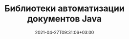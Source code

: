 ---
############################# Static ############################
layout: "product"
date: 2021-04-27T09:31:06+03:00
draft: false

product: "Total"
product_tag: "total"
platform: "Java"
platform_tag: "java"

############################# Head ############################
head_title: "API-интерфейсы Java для просмотра, преобразования, аннотирования, подписи, автоматизации и поиска форматов файлов"
head_description: "Используйте Java-версии API для работы с документами GroupDocs, чтобы интегрировать их с вашими собственными платформами и Java-приложениями."

############################# Header ############################
title: "Библиотеки автоматизации документов Java"
description: "API для просмотра, экспорта, аннотирования, сравнения, подписи, автоматизации и поиска документов из любого приложения Java.."
button:
    enable: true

############################# SubMenu ############################
submenu:
  enable: true
  
  left:
      img_alt: "GroupDocs.Total for Java"
      image: "/border/groupdocs-total-java.svg"
      product: "GroupDocs.Total"
      platform: "Java"

  middle:
      button:
          # button loop
          - link: "#overview"
            text: "Обзор"

          # button loop
          - link: "#products"
            text: "Продукты"

          # button loop
          - link: "#features"
            text: "Функции"

          # button loop
          - link: "#support"
            text: "Support"

          # button loop
          - link: "https://purchase.groupdocs.com/pricing/total/java"
            text: "Pricing"

  right:
      link_download: "https://releases.groupdocs.com/total"
      link_learn: "https://docs.groupdocs.com/total/java/"
      link_buy: "https://purchase.groupdocs.com"

############################# Обзор ############################
overview:
    enable: true
    content: |
      GroupDocs.Total для Java представляет собой компиляцию всех Java API, предлагаемых GroupDocs. Мы ежедневно компилируем его, чтобы гарантировать, что он содержит самые последние версии каждого из наших API Java.
        
      With GroupDocs.Total for Java developers can use all our APIs with a single license. However, you can order any individual API as well. APIs we offer include

############################# Продукты ############################
products:
    enable: true
    title: "Продукты"
    description: "GroupDocs.Total для Java включает следующие API для работы с документами для Java:"

    product:
        # product loop
        - image: "/border/groupdocs-viewer-java.svg"
          img_alt: "GroupDocs.Viewer for Java"
          name: "GroupDocs.Viewer for Java"
          content: |
            Мощный API для просмотра документов, который позволяет отображать более 50 форматов документов в ваших Java-приложениях. Средство просмотра может работать двумя способами: растрировать документы или преобразовывать их в комбинацию SVG, HTML и CSS. Оба метода обеспечивают высокую точность рендеринга.
              
            Поддерживаемые форматы файлов включают документы Microsoft Office, Visio, Project и Outlook, PDF-файлы, AutoCAD, файлы изображений (TIFF, JPG, BMP, GIF, TIFF и т. д.) и другие.
          link: "/viewer/java/"

        # product loop
        - image: "/border/groupdocs-annotation-java.svg"
          img_alt: "GroupDocs.Annotation for Java"
          name: "GroupDocs.Annotation for Java"
          content: |
            Гибкий API, который позволяет конечным пользователям комментировать документы Microsoft Office, PDF и другие документы в ваших приложениях Java. API поставляется с полным набором инструментов разметки, которые позволяют конечным пользователям выделять, зачеркивать и комментировать текст и изображения.
          link: "/annotation/java/"

          # product loop
        - image: "/border/groupdocs-conversion-java.svg"
          img_alt: "GroupDocs.Conversion for Java"
          name: "GroupDocs.Conversion for Java"
          content: |
            Расширенный API класса, который позволяет вам конвертировать туда и обратно между более чем 50 форматами документов из ваших приложений Java. API поддерживает все форматы документов Microsoft Office, а также PDF, HTML и распространенные форматы файлов изображений (TIFF, JPEG, GIF, PNG, BMP). Документы можно конвертировать один за другим на лету или добавлять в очередь конвертации.
          link: "/conversion/java/"

          # product loop
        - image: "/border/groupdocs-comparison-java.svg"
          img_alt: "GroupDocs.Comparison for Java"
          name: "GroupDocs.Comparison for Java"
          content: |
            Этот API позволяет конечным пользователям быстро и легко находить различия между двумя версиями документа. Он сравнивает загруженные документы и отображает различия между ними через пользовательский интерфейс просмотра различий. Различия выделяются с помощью красной линии — аналогично функции отслеживания изменений Microsoft Word.
          link: "/comparison/java/"

          # product loop
        - image: "/border/groupdocs-signature-java.svg"
          img_alt: "GroupDocs.Signature for Java"
          name: "GroupDocs.Signature for Java"
          content: |
            С помощью этого API вы можете легко улучшить свои приложения с помощью возможности электронной подписи. После этого ваши пользователи смогут подписывать документы в электронном виде, используя только веб-браузер. Подробные журналы аудита, 256-битное шифрование SSL и другие расширенные функции безопасности обеспечивают конфиденциальность и безопасность подписанных документов, а пользовательский интерфейс, похожий на мастер, делает процесс подписания быстрым и простым.
          link: "/signature/java/"

          # product loop
        - image: "/border/groupdocs-assembly-java.svg"
          img_alt: "GroupDocs.Assembly for Java"
          name: "GroupDocs.Assembly for Java"
          content: |
            Движок GroupDocs.Assembly для Java представляет собой набор API-интерфейсов для автоматизации документов и генерации отчетов, предназначенных для создания пользовательских документов из шаблонов. Механизм отчетов Java интеллектуально собирает данные с определенным шаблоном документа и генерирует выходной документ на основе источника данных в том же формате, что и формат шаблона документа.
          link: "/assembly/java/"

          # product loop
        - image: "/border/groupdocs-metadata-java.svg"
          img_alt: "GroupDocs.Metadata for Java"
          name: "GroupDocs.Metadata for Java"
          content: |
            GroupDocs.Metadata for Java — это API управления метаданными документа, предназначенный для всех основных операций с метаданными, таких как просмотр, добавление, изменение и удаление метаданных. API метаданных поддерживают несколько форматов файлов. Вы можете загрузить входной документ и сделать его метаданные доступными для пользователя для операций с метаданными.
          link: "/metadata/java/"

          # product loop
        - image: "/border/groupdocs-search-java.svg"
          img_alt: "GroupDocs.Search for Java"
          name: "GroupDocs.Search for Java"
          content: |
            GroupDocs.Search для Java — API поиска документов для расширенных запросов с функциями индексирования. Используйте API в приложениях Java для документов, включая Word Excel PowerPoint и PDF для полнотекстового поиска и многого другого.
          link: "/search/java/"

          # product loop
        - image: "/border/groupdocs-parser-java.svg"
          img_alt: "GroupDocs.Parser for Java"
          name: "GroupDocs.Parser for Java"
          content: |
            GroupDocs.Parser для Java — расширяемый API для извлечения текста и синтаксического анализа для чтения или анализа содержимого документа и свойств метаданных из файлов различных форматов. Он работает просто, получая файл в качестве входных данных, а затем извлекает необработанный или форматированный текст входного файла вместе со свойствами метаданных.
          link: "/parser/java/"

          # product loop
        - image: "/border/groupdocs-watermark-java.svg"
          img_alt: "GroupDocs.Watermark for Java"
          name: "GroupDocs.Watermark for Java"
          content: |
            GroupDocs.Watermark для Java — это API-интерфейс водяных знаков для документов, позволяющий добавлять, искать и удалять водяные знаки из файлов различных форматов. API поддерживает текстовые и графические типы водяных знаков. Водяной знак, добавленный любым сторонним программным обеспечением, можно легко найти и удалить с помощью этого API, в то время как удалить водяной знак, добавленный с помощью этого API, любыми сторонними инструментами сложно.
          link: "/watermark/java/"

          # product loop
        - image: "/border/groupdocs-editor-java.svg"
          img_alt: "GroupDocs.Editor for Java"
          name: "GroupDocs.Editor for Java"
          content: |
            GroupDocs.Editor для Java — это облегченный API для редактирования нескольких форматов документов в форме HTML. API редактора может как преобразовывать исходный документ в HTML, так и сохранять отредактированный HTML в формате исходного документа.
          link: "/editor/java/"

          # product loop
        - image: "/border/groupdocs-merger-java.svg"
          img_alt: "GroupDocs.Merger for Java"
          name: "GroupDocs.Merger for Java"
          content: |
            GroupDocs.Merger для Java — это API для слияния и соединения документов, позволяющий объединять и упорядочивать несколько файлов в один, а также разделять, удалять или изменять порядок страниц в документе поддерживаемого формата.
          link: "/merger/java/"

          # product loop
        - image: "/border/groupdocs-redaction-java.svg"
          img_alt: "GroupDocs.Redaction for Java"
          name: "GroupDocs.Redaction for Java"
          content: |
            API редактирования документов Java для защиты или удаления любой конфиденциальной информации из документов Word, Excel, PowerPoint, изображений и PDF с использованием типов редактирования текста, метаданных и аннотаций.
          link: "/redaction/java/"

############################# Функции ############################
features:
    enable: true
    title: "Advanced API Функции"

    feature:
      # feature loop
      - icon: "fas fa-file"
        content: "Представление документов в HTML, изображениях и PDF"

      # feature loop
      - icon: "fas fa-water"
        content: "Водяной знак: добавьте текст в качестве водяного знака на все страницы и изображения вывода."

      # feature loop
      - icon: "fas fa-pen"
        content: "Собственные аннотации Word и PDF"
      
      # feature loop
      - icon: "fas fa-tools"
        content: "Полный набор инструментов для аннотаций"

      # feature loop
      - icon: "fas fa-envelope"
        content: "Добавляйте аннотации к электронной почте, HTML и графическим документам"

      # feature loop
      - icon: "fas fa-bolt"
        content: "Быстрое и точное преобразование документов"

      # feature loop
      - icon: "fas fa-key"
        content: "Сравнивает содержимое документов, файлы, защищенные паролем, стили шрифтов и водяные знаки."

      # feature loop
      - icon: "fas fa-save"
        content: "Сохранить сводку различий в формате DOC или DOCX"

      # feature loop
      - icon: "fas fa-upload"
        content: "Загружайте, печатайте или рисуйте подписи"

      # feature loop
      - icon: "fas fa-file-signature"
        content: "Проверка цифровой подписи для всех типов"

      # feature loop
      - icon: "fas fa-server"
        content: "Создание документов из более чем одного источника данных"

      # feature loop
      - icon: "fas fa-eraser"
        content: "Анализируйте и удаляйте скрытые метаданные в различных форматах документов"

      # feature loop
      - icon: "fas fa-search-plus"
        content: "Поиск и сравнение метаданных"

      # feature loop
      - icon: "fas fa-file-excel"
        content: "Экспорт метаданных в Excel/CSV"

      # feature loop
      - icon: "fas fa-lock"
        content: "Извлечение текста из защищенных паролем файлов"

      # feature loop
      - icon: "fas fa-search-minus"
        content: "Поиск и удаление текстового/изображения водяного знака"

      # feature loop
      - icon: "fas fa-file-image"
        content: "Редактировать несколько форматов документов"

      # feature loop
      - icon: "fas fa-file-alt"
        content: "Объединение нескольких файлов в один"

############################# Support ############################
support:
    enable: true

############################# Solutions ############################
solutions:
    enable: false
    title: "GroupDocs.Total для Java предлагает индивидуальные решения для"

    solution:
        # solution loop
        - img_alt: "GroupDocs.Viewer for Java"
          image: "/border/groupdocs-viewer-java.svg"
          product: "GroupDocs.Viewer"
          platform: "Java"
          link: "/viewer/java/"
        
        # solution loop
        - img_alt: "GroupDocs.Annotation for Java"
          image: "/border/groupdocs-annotation-java.svg"
          product: "GroupDocs.Annotation"
          platform: "Java"
          link: "/annotation/java/"

        # solution loop
        - img_alt: "GroupDocs.Conversion for Java"
          image: "/border/groupdocs-conversion-java.svg"
          product: "GroupDocs.Conversion"
          platform: "Java"
          link: "/conversion/java/"

        # solution loop
        - img_alt: "GroupDocs.Comparison for Java"
          image: "/border/groupdocs-comparison-java.svg"
          product: "GroupDocs.Comparison"
          platform: "Java"
          link: "/comparison/java/"

        # solution loop
        - img_alt: "GroupDocs.Signature for Java"
          image: "/border/groupdocs-signature-java.svg"
          product: "GroupDocs.Signature"
          platform: "Java"
          link: "/signature/java/"

        # solution loop
        - img_alt: "GroupDocs.Assembly for Java"
          image: "/border/groupdocs-assembly-java.svg"
          product: "GroupDocs.Assembly"
          platform: "Java"
          link: "/assembly/java/"

        # solution loop
        - img_alt: "GroupDocs.Metadata for Java"
          image: "/border/groupdocs-metadata-java.svg"
          product: "GroupDocs.Metadata"
          platform: "Java"
          link: "/metadata/java/"

        # solution loop
        - img_alt: "GroupDocs.Search for Java"
          image: "/border/groupdocs-search-java.svg"
          product: "GroupDocs.Search"
          platform: "Java"
          link: "/search/java/"

        # solution loop
        - img_alt: "GroupDocs.Parser for Java"
          image: "/border/groupdocs-parser-java.svg"
          product: "GroupDocs.Parser"
          platform: "Java"
          link: "/parser/java/"

        # solution loop
        - img_alt: "GroupDocs.Watermark for Java"
          image: "/border/groupdocs-watermark-java.svg"
          product: "GroupDocs.Watermark"
          platform: "Java"
          link: "/watermark/java/"

        # solution loop
        - img_alt: "GroupDocs.Editor for Java"
          image: "/border/groupdocs-editor-java.svg"
          product: "GroupDocs.Editor"
          platform: "Java"
          link: "/editor/java/"

        # solution loop
        - img_alt: "GroupDocs.Merger for Java"
          image: "/border/groupdocs-merger-java.svg"
          product: "GroupDocs.Merger"
          platform: "Java"
          link: "/merger/java/"

        # solution loop
        - img_alt: "GroupDocs.Redaction for Java"
          image: "/border/groupdocs-redaction-java.svg"
          product: "GroupDocs.Redaction"
          platform: "Java"
          link: "/redaction/java/"

############################# Back to top ###############################
back_to_top:
  enable: true
---